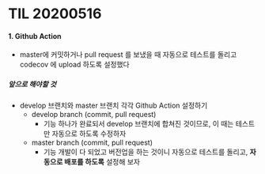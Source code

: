 # TIL 20200516

#### 1. Github Action

- master에 커밋하거나 pull request 를 보냈을 때 자동으로 테스트를 돌리고 codecov 에 upload 하도록 설정했다

##### 앞으로 해야할 것

- develop 브랜치와 master 브랜치 각각 Github Action 설정하기
  - develop branch (commit, pull request)
    - 기능 하나가 완료되서 develop 브랜치에 합쳐진 것이므로, 이 때는 테스트만 자동으로 하도록 수정하자
  - master branch (commit, pull request)
    - 기능 개발이 다 되었고 버전업을 하는 것이니 자동으로 테스트를 돌리고, **자동으로 배포를 하도록** 설정해 보자

